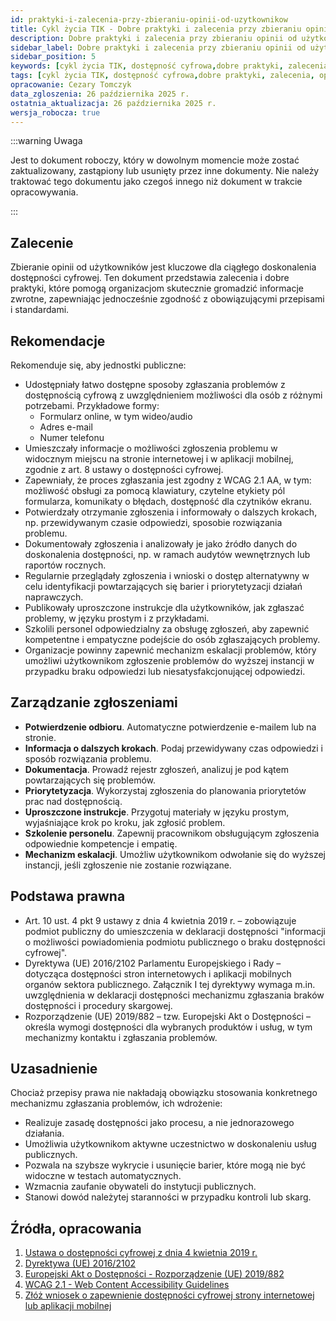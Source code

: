 ```yaml
---
id: praktyki-i-zalecenia-przy-zbieraniu-opinii-od-uzytkownikow
title: Cykl życia TIK - Dobre praktyki i zalecenia przy zbieraniu opinii od użytkowników
description: Dobre praktyki i zalecenia przy zbieraniu opinii od użytkowników
sidebar_label: Dobre praktyki i zalecenia przy zbieraniu opinii od użytkowników
sidebar_position: 5
keywords: [cykl życia TIK, dostępność cyfrowa,dobre praktyki, zalecenia, opinie]
tags: [cykl życia TIK, dostępność cyfrowa,dobre praktyki, zalecenia, opinie]
opracowanie: Cezary Tomczyk
data_zgloszenia: 26 października 2025 r.
ostatnia_aktualizacja: 26 października 2025 r.
wersja_robocza: true
---
```


:::warning Uwaga

Jest to dokument roboczy, który w dowolnym momencie może zostać zaktualizowany, zastąpiony lub usunięty przez inne dokumenty. Nie należy traktować tego dokumentu jako czegoś innego niż dokument w trakcie opracowywania.

:::

## Zalecenie

Zbieranie opinii od użytkowników jest kluczowe dla ciągłego doskonalenia dostępności cyfrowej. Ten dokument przedstawia zalecenia i dobre praktyki, które pomogą organizacjom skutecznie gromadzić informacje zwrotne, zapewniając jednocześnie zgodność z obowiązującymi przepisami i standardami.

## Rekomendacje

Rekomenduje się, aby jednostki publiczne:

* Udostępniały łatwo dostępne sposoby zgłaszania problemów z dostępnością cyfrową z uwzględnieniem możliwości dla osób z różnymi potrzebami. Przykładowe formy:
  * Formularz online, w tym wideo/audio
  * Adres e-mail
  * Numer telefonu
* Umieszczały informacje o możliwości zgłoszenia problemu w widocznym miejscu na stronie internetowej i w aplikacji mobilnej, zgodnie z art. 8 ustawy o dostępności cyfrowej.
* Zapewniały, że proces zgłaszania jest zgodny z WCAG 2.1 AA, w tym: możliwość obsługi za pomocą klawiatury, czytelne etykiety pól formularza, komunikaty o błędach, dostępność dla czytników ekranu.
* Potwierdzały otrzymanie zgłoszenia i informowały o dalszych krokach, np. przewidywanym czasie odpowiedzi, sposobie rozwiązania problemu.
* Dokumentowały zgłoszenia i analizowały je jako źródło danych do doskonalenia dostępności, np. w ramach audytów wewnętrznych lub raportów rocznych.
* Regularnie przeglądały zgłoszenia i wnioski o dostęp alternatywny w celu identyfikacji powtarzających się barier i priorytetyzacji działań naprawczych.
* Publikowały uproszczone instrukcje dla użytkowników, jak zgłaszać problemy, w języku prostym i z przykładami.
* Szkolili personel odpowiedzialny za obsługę zgłoszeń, aby zapewnić kompetentne i empatyczne podejście do osób zgłaszających problemy.
* Organizacje powinny zapewnić mechanizm eskalacji problemów, który umożliwi użytkownikom zgłoszenie problemów do wyższej instancji w przypadku braku odpowiedzi lub niesatysfakcjonującej odpowiedzi.

## Zarządzanie zgłoszeniami

* **Potwierdzenie odbioru**. Automatyczne potwierdzenie e-mailem lub na stronie.
* **Informacja o dalszych krokach**. Podaj przewidywany czas odpowiedzi i sposób rozwiązania problemu.
* **Dokumentacja**. Prowadź rejestr zgłoszeń, analizuj je pod kątem powtarzających się problemów.
* **Priorytetyzacja**. Wykorzystaj zgłoszenia do planowania priorytetów prac nad dostępnością.
* **Uproszczone instrukcje**. Przygotuj materiały w języku prostym, wyjaśniające krok po kroku, jak zgłosić problem.
* **Szkolenie personelu**. Zapewnij pracownikom obsługującym zgłoszenia odpowiednie kompetencje i empatię.
* **Mechanizm eskalacji**. Umożliw użytkownikom odwołanie się do wyższej instancji, jeśli zgłoszenie nie zostanie rozwiązane.

## Podstawa prawna

* Art. 10 ust. 4 pkt 9 ustawy z dnia 4 kwietnia 2019 r. – zobowiązuje podmiot publiczny do umieszczenia w deklaracji dostępności "informacji o możliwości powiadomienia podmiotu publicznego o braku dostępności cyfrowej".
* Dyrektywa (UE) 2016/2102 Parlamentu Europejskiego i Rady – dotycząca dostępności stron internetowych i aplikacji mobilnych organów sektora publicznego. Załącznik I tej dyrektywy wymaga m.in. uwzględnienia w deklaracji dostępności mechanizmu zgłaszania braków dostępności i procedury skargowej.
* Rozporządzenie (UE) 2019/882 – tzw. Europejski Akt o Dostępności – określa wymogi dostępności dla wybranych produktów i usług, w tym mechanizmy kontaktu i zgłaszania problemów.

## Uzasadnienie

Chociaż przepisy prawa nie nakładają obowiązku stosowania konkretnego mechanizmu zgłaszania problemów, ich wdrożenie:

* Realizuje zasadę dostępności jako procesu, a nie jednorazowego działania.
* Umożliwia użytkownikom aktywne uczestnictwo w doskonaleniu usług publicznych.
* Pozwala na szybsze wykrycie i usunięcie barier, które mogą nie być widoczne w testach automatycznych.
* Wzmacnia zaufanie obywateli do instytucji publicznych.
* Stanowi dowód należytej staranności w przypadku kontroli lub skarg.

## Źródła, opracowania

1. [Ustawa o dostępności cyfrowej z dnia 4 kwietnia 2019 r.](https://isap.sejm.gov.pl/isap.nsf/DocDetails.xsp?id=WDU20190000848)
2. [Dyrektywa (UE) 2016/2102](https://eur-lex.europa.eu/legal-content/PL/TXT/?uri=CELEX%3A32016L2102)
3. [Europejski Akt o Dostępności - Rozporządzenie (UE) 2019/882](https://eur-lex.europa.eu/legal-content/PL/TXT/?uri=CELEX%3A32019L0882)
4. [WCAG 2.1 - Web Content Accessibility Guidelines](https://www.w3.org/TR/WCAG21/)
5. [Złóż wniosek o zapewnienie dostępności cyfrowej strony internetowej lub aplikacji mobilnej](https://www.gov.pl/web/gov/zloz-wniosek-o-zapewnienie-dostepnosci-cyfrowej-strony-internetowej-lub-aplikacji-mobilnej)
